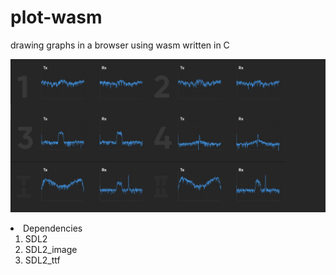 # plot-wasm
drawing graphs in a browser using wasm written in C

<p align="center"><img src="img/spec.JPG" alt="Spectrum"/></p?

* Dependencies
  1. SDL2
  2. SDL2_image
  3. SDL2_ttf
